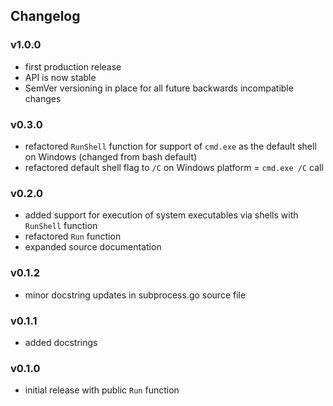 ## Changelog

### v1.0.0

- first production release
- API is now stable
- SemVer versioning in place for all future backwards incompatible changes

### v0.3.0

- refactored `RunShell` function for support of `cmd.exe` as the default shell on Windows (changed from bash default)
- refactored default shell flag to `/C` on Windows platform = `cmd.exe /C` call

### v0.2.0

- added support for execution of system executables via shells with `RunShell` function
- refactored `Run` function
- expanded source documentation

### v0.1.2

- minor docstring updates in subprocess.go source file

### v0.1.1

- added docstrings

### v0.1.0

- initial release with public `Run` function